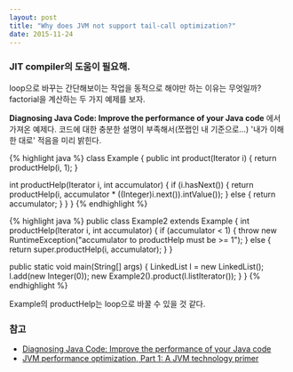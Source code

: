 ```yaml
---
layout: post
title: "Why does JVM not support tail-call optimization?"
date: 2015-11-24
---
```


### JIT compiler의 도움이 필요해.
loop으로 바꾸는 간단해보이는 작업을 동적으로 해야만 하는 이유는 무엇일까?   
factorial을 계산하는 두 가지 예제를 보자.   

**Diagnosing Java Code: Improve the performance of your Java code** 에서 가져온 예제다. 코드에 대한 충분한 설명이 부족해서(쪼랩인 내 기준으로...) '내가 이해한 대로' 적음을 미리 밝힌다.

{% highlight java %}
class Example {
  public int product(Iterator i) {
    return productHelp(i, 1);
  }

  int productHelp(Iterator i, int accumulator) {
    if (i.hasNext()) {
      return productHelp(i, accumulator * ((Integer)i.next()).intValue());
    }
    else {
      return accumulator;
    }
  }
}
{% endhighlight %}

{% highlight java %}
public class Example2 extends Example {
  int productHelp(Iterator i, int accumulator) {
    if (accumulator < 1) {
      throw new RuntimeException("accumulator to productHelp must be >= 1");
    }
    else {
      return super.productHelp(i, accumulator);
    }
  }

  public static void main(String[] args) {
    LinkedList l = new LinkedList();
    l.add(new Integer(0));
    new Example2().product(l.listIterator());
  }
}
{% endhighlight %}


Example의 productHelp는 loop으로 바꿀 수 있을 것 같다.

### 참고
- [Diagnosing Java Code: Improve the performance of your Java code](http://web.archive.org/web/20120506085636/http://www.ibm.com/developerworks/java/library/j-diag8/index.html#code_block_1.0)
- [JVM performance optimization, Part 1: A JVM technology primer](http://www.javaworld.com/article/2078623/core-java/jvm-performance-optimization-part-1-a-jvm-technology-primer.html)

